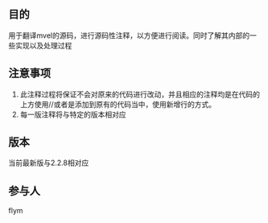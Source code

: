 ## 目的
用于翻译mvel的源码，进行源码性注释，以方便进行阅读。同时了解其内部的一些实现以及处理过程

## 注意事项
1. 此注释过程将保证不会对原来的代码进行改动，并且相应的注释均是在代码的上方使用//或者是添加到原有的代码当中，使用新增行的方式。
2. 每一版注释将与特定的版本相对应

## 版本
当前最新版与2.2.8相对应

## 参与人
flym